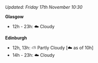 *Updated: Friday 17th November 10:30*

**Glasgow**

* 12h - 23h: :cloud: Cloudy

**Edinburgh**

* 12h, 13h: :partly_sunny: Partly Cloudy [:cloud: as of 10h]
* 14h - 23h: :cloud: Cloudy
